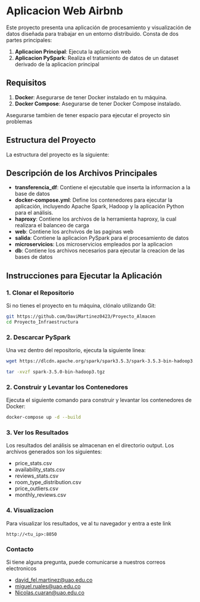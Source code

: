 # Aplicacion Web Airbnb

Este proyecto presenta una aplicación de procesamiento y visualización de datos diseñada para trabajar en un entorno distribuido. Consta de dos partes principales:

1. **Aplicacion Principal**: Ejecuta la aplicacion web
2. **Aplicacion PySpark**: Realiza el tratamiento de datos de un dataset derivado de la aplicacion principal

## Requisitos

1. **Docker**: Asegurarse de tener Docker instalado en tu máquina.
2. **Docker Compose**: Asegurarse de tener Docker Compose instalado.

Asegurarse tambien de tener espacio para ejecutar el proyecto sin problemas

## Estructura del Proyecto

La estructura del proyecto es la siguiente:

## Descripción de los Archivos Principales

- **transferencia_df**: Contiene el ejecutable que inserta la informacion a la base de datos
- **docker-compose.yml**: Define los contenedores para ejecutar la aplicación, incluyendo Apache Spark, Hadoop y la aplicación Python para el análisis.
- **haproxy**: Contiene los archivos de la herramienta haproxy, la cual realizara el balanceo de carga
- **web**: Contiene los archvivos de las paginas web
- **salida**: Contiene la aplicacion PySpark para el procesamiento de datos
- **microservicios**: Los microservicios empleados por la aplicacion
-  **db**: Contiene los archivos necesarios para ejecutar la creacion de las bases de datos

## Instrucciones para Ejecutar la Aplicación

### 1. Clonar el Repositorio

Si no tienes el proyecto en tu máquina, clónalo utilizando Git:

```bash
git https://github.com/DaviMartinez0423/Proyecto_Almacen
cd Proyecto_Infraestructura
```

### 2. Descarcar PySpark

Una vez dentro del repositorio, ejecuta la siguiente linea:

```bash
wget https://dlcdn.apache.org/spark/spark3.5.3/spark-3.5.3-bin-hadoop3.tgz
```
```bash
tar -xvzf spark-3.5.0-bin-hadoop3.tgz
```

### 2. Construir y Levantar los Contenedores

Ejecuta el siguiente comando para construir y levantar los contenedores de Docker:

```bash
docker-compose up -d --build
```

### 3. Ver los Resultados
Los resultados del análisis se almacenan en el directorio output. Los archivos generados son los siguientes:

-  price_stats.csv
-  availability_stats.csv
-  reviews_stats.csv
-  room_type_distribution.csv
-  price_outliers.csv
-  monthly_reviews.csv

### 4. Visualizacion

Para visualizar los resultados, ve al tu navegador y entra a este link

```bish
http://<tu_ip>:8050
```

### Contacto

Si tiene alguna pregunta, puede comunicarse a nuestros correos electronicos

-  david_fel.martinez@uao.edu.co
-  miguel.ruales@uao.edu.co
-  Nicolas.cuaran@uao.edu.co
